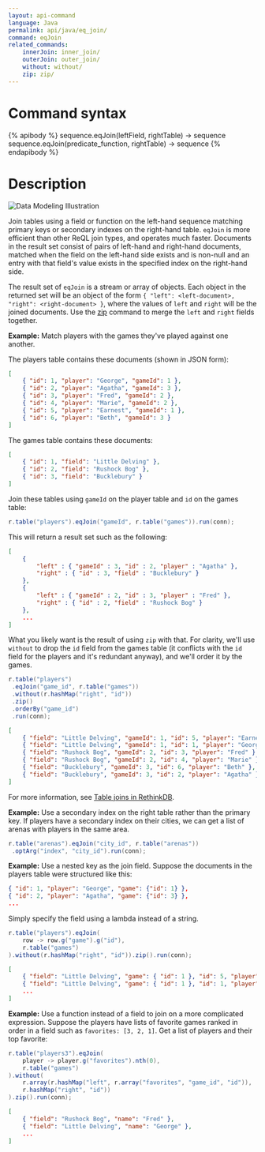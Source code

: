 ```yaml
---
layout: api-command
language: Java
permalink: api/java/eq_join/
command: eqJoin
related_commands:
    innerJoin: inner_join/
    outerJoin: outer_join/
    without: without/
    zip: zip/
---
```


# Command syntax #

{% apibody %}
sequence.eqJoin(leftField, rightTable) &rarr; sequence
sequence.eqJoin(predicate_function, rightTable) &rarr; sequence
{% endapibody %}

# Description #

<img alt="Data Modeling Illustration" class="api_command_illustration"
    src="/assets/images/docs/api_illustrations/table-joins.png" />

Join tables using a field or function on the left-hand sequence matching primary keys or secondary indexes on the right-hand table. `eqJoin` is more efficient than other ReQL join types, and operates much faster. Documents in the result set consist of pairs of left-hand and right-hand documents, matched when the field on the left-hand side exists and is non-null and an entry with that field's value exists in the specified index on the right-hand side.

The result set of `eqJoin` is a stream or array of objects. Each object in the returned set will be an object of the form `{ "left": <left-document>, "right": <right-document> }`, where the values of `left` and `right` will be the joined documents. Use the [zip](/api/java/zip/) command to merge the `left` and `right` fields together.

**Example:** Match players with the games they've played against one another.

The players table contains these documents (shown in JSON form):

```json
[
    { "id": 1, "player": "George", "gameId": 1 },
    { "id": 2, "player": "Agatha", "gameId": 3 },
    { "id": 3, "player": "Fred", "gameId": 2 },
    { "id": 4, "player": "Marie", "gameId": 2 },
    { "id": 5, "player": "Earnest", "gameId": 1 },
    { "id": 6, "player": "Beth", "gameId": 3 }
]
```

The games table contains these documents:

```json
[
    { "id": 1, "field": "Little Delving" },
    { "id": 2, "field": "Rushock Bog" },
    { "id": 3, "field": "Bucklebury" }
]
```

Join these tables using `gameId` on the player table and `id` on the games table:

```java
r.table("players").eqJoin("gameId", r.table("games")).run(conn);
```

This will return a result set such as the following:

```json
[
    {
        "left" : { "gameId" : 3, "id" : 2, "player" : "Agatha" },
        "right" : { "id" : 3, "field" : "Bucklebury" }
    },
    {
        "left" : { "gameId" : 2, "id" : 3, "player" : "Fred" },
        "right" : { "id" : 2, "field" : "Rushock Bog" }
    },
    ...
]
```

What you likely want is the result of using `zip` with that. For clarity, we'll use `without` to drop the `id` field from the games table (it conflicts with the `id` field for the players and it's redundant anyway), and we'll order it by the games.

```java
r.table("players")
 .eqJoin("game_id", r.table("games"))
 .without(r.hashMap("right", "id"))
 .zip()
 .orderBy("game_id")
 .run(conn);
```

```json
[
    { "field": "Little Delving", "gameId": 1, "id": 5, "player": "Earnest" },
    { "field": "Little Delving", "gameId": 1, "id": 1, "player": "George" },
    { "field": "Rushock Bog", "gameId": 2, "id": 3, "player": "Fred" },
    { "field": "Rushock Bog", "gameId": 2, "id": 4, "player": "Marie" },
    { "field": "Bucklebury", "gameId": 3, "id": 6, "player": "Beth" },
    { "field": "Bucklebury", "gameId": 3, "id": 2, "player": "Agatha" }
]
```

For more information, see [Table joins in RethinkDB](/docs/table-joins/).

**Example:** Use a secondary index on the right table rather than the primary key. If players have a secondary index on their cities, we can get a list of arenas with players in the same area.

```java
r.table("arenas").eqJoin("city_id", r.table("arenas"))
 .optArg("index", "city_id").run(conn);
```

**Example:** Use a nested key as the join field. Suppose the documents in the players table were structured like this:

```json
{ "id": 1, "player": "George", "game": {"id": 1} },
{ "id": 2, "player": "Agatha", "game": {"id": 3} },
...
```

Simply specify the field using a lambda instead of a string.

```java
r.table("players").eqJoin(
    row -> row.g("game").g("id"),
    r.table("games")
).without(r.hashMap("right", "id")).zip().run(conn);
```

```json
[
    { "field": "Little Delving", "game": { "id": 1 }, "id": 5, "player": "Earnest" },
    { "field": "Little Delving", "game": { "id": 1 }, "id": 1, "player": "George" },
    ...
]
```

**Example:** Use a function instead of a field to join on a more complicated expression. Suppose the players have lists of favorite games ranked in order in a field such as `favorites: [3, 2, 1]`. Get a list of players and their top favorite:

```java
r.table("players3").eqJoin(
    player -> player.g("favorites").nth(0),
    r.table("games")
).without(
    r.array(r.hashMap("left", r.array("favorites", "game_id", "id")),
    r.hashMap("right", "id"))
).zip().run(conn);
```

```json
[
	{ "field": "Rushock Bog", "name": "Fred" },
	{ "field": "Little Delving", "name": "George" },
	...
]
```

